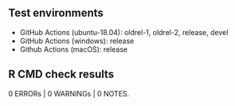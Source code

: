 ## Test environments

* GitHub Actions (ubuntu-18.04): oldrel-1, oldrel-2, release, devel
* GitHub Actions (windows): release
* Github Actions (macOS): release

## R CMD check results

0 ERRORs | 0 WARNINGs | 0 NOTES.
